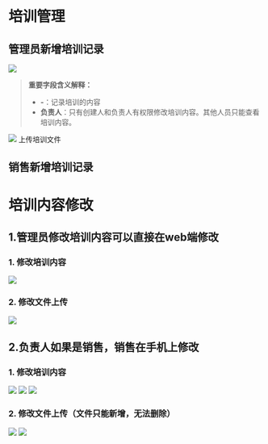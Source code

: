 # 培训管理
## 管理员新增培训记录
![](/assets/未命名1526608771.png)
>**重要字段含义解释：**
>* **-**：记录培训的内容
>* **负责人**：只有创建人和负责人有权限修改培训内容。其他人员只能查看培训内容。

![](/assets/未命名1526608815.png)
上传培训文件
## 销售新增培训记录

# 培训内容修改
## 1.管理员修改培训内容可以直接在web端修改
### 1. 修改培训内容
![](/assets/未命名1526616808.png)
### 2. 修改文件上传
![](/assets/未命名1526616823.png)
## 2.负责人如果是销售，销售在手机上修改
### 1. 修改培训内容
![](/assets/未命名1526616392.png)
![](/assets/未命名1526616406.png)
![](/assets/未命名1526616450.png)
### 2. 修改文件上传（文件只能新增，无法删除）
![](/assets/未命名1526616739.png)
![](/assets/未命名1526616641.png)
